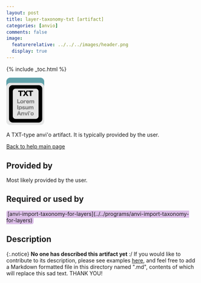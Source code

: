 ```yaml
---
layout: post
title: layer-taxonomy-txt [artifact]
categories: [anvio]
comments: false
image:
  featurerelative: ../../../images/header.png
  display: true
---
```



{% include _toc.html %}


<img src="../../images/icons/TXT.png" alt="TXT" style="width:100px; border:none" />

A TXT-type anvi'o artifact. It is typically provided by the user.

[Back to help main page](../../)

## Provided by


Most likely provided by the user.


## Required or used by

<p style="text-align: left" markdown="1"><span style="background:#dcbfe8; padding: 0px 3px 2px 3px; border-radius: 5px;">[anvi-import-taxonomy-for-layers](../../programs/anvi-import-taxonomy-for-layers)</span></p>

## Description

{:.notice}
**No one has described this artifact yet** :/ If you would like to contribute to its description, please see examples [here](https://github.com/merenlab/anvio/tree/master/anvio/docs), and feel free to add a Markdown formatted file in this directory named ".md", contents of which will replace this sad text. THANK YOU!

